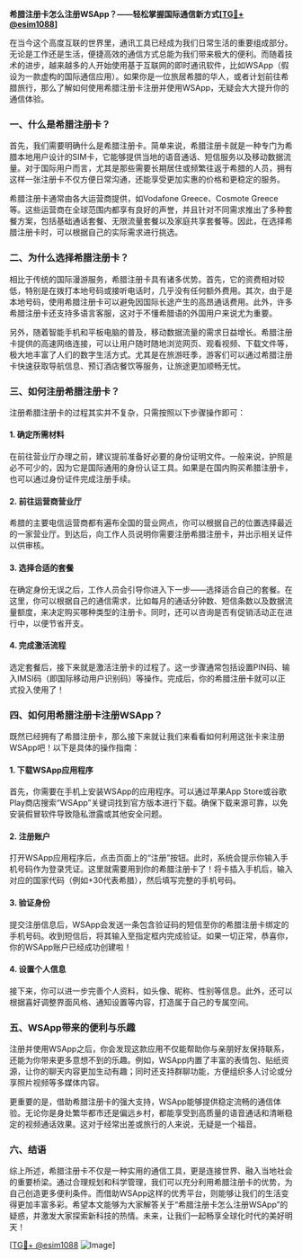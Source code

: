 **希腊注册卡怎么注册WSApp？——轻松掌握国际通信新方式[[TG💪+ @esim1088](https://t.me/s/esim1088)]**

在当今这个高度互联的世界里，通讯工具已经成为我们日常生活的重要组成部分。无论是工作还是生活，便捷高效的通信方式总能为我们带来极大的便利。而随着技术的进步，越来越多的人开始使用基于互联网的即时通讯软件，比如WSApp（假设为一款虚构的国际通信应用）。如果你是一位旅居希腊的华人，或者计划前往希腊旅行，那么了解如何使用希腊注册卡注册并使用WSApp，无疑会大大提升你的通信体验。

### 一、什么是希腊注册卡？

首先，我们需要明确什么是希腊注册卡。简单来说，希腊注册卡就是一种专门为希腊本地用户设计的SIM卡，它能够提供当地的语音通话、短信服务以及移动数据流量。对于国际用户而言，尤其是那些需要长期居住或频繁往返于希腊的人员，拥有这样一张注册卡不仅方便日常沟通，还能享受更加实惠的价格和更稳定的服务。

希腊注册卡通常由各大运营商提供，如Vodafone Greece、Cosmote Greece等。这些运营商在全球范围内都享有良好的声誉，并且针对不同需求推出了多种套餐方案，包括基础通话套餐、无限流量套餐以及家庭共享套餐等。因此，在选择希腊注册卡时，可以根据自己的实际需求进行挑选。

### 二、为什么选择希腊注册卡？

相比于传统的国际漫游服务，希腊注册卡具有诸多优势。首先，它的资费相对较低，特别是在拨打本地号码或接听电话时，几乎没有任何额外费用。其次，由于是本地号码，使用希腊注册卡可以避免因国际长途产生的高昂通话费用。此外，许多希腊注册卡还支持多语言客服，这对于不懂希腊语的外国用户来说尤为重要。

另外，随着智能手机和平板电脑的普及，移动数据流量的需求日益增长。希腊注册卡提供的高速网络连接，可以让用户随时随地浏览网页、观看视频、下载文件等，极大地丰富了人们的数字生活方式。尤其是在旅游旺季，游客们可以通过希腊注册卡快速获取导航信息、预订酒店餐饮等服务，让旅途更加顺畅无忧。

### 三、如何注册希腊注册卡？

注册希腊注册卡的过程其实并不复杂，只需按照以下步骤操作即可：

#### 1. 确定所需材料

在前往营业厅办理之前，建议提前准备好必要的身份证明文件。一般来说，护照是必不可少的，因为它是国际通用的身份认证工具。如果是在国内购买希腊注册卡，也可以通过身份证件完成注册手续。

#### 2. 前往运营商营业厅

希腊的主要电信运营商都有遍布全国的营业网点，你可以根据自己的位置选择最近的一家营业厅。到达后，向工作人员说明你需要注册希腊注册卡，并出示相关证件以供审核。

#### 3. 选择合适的套餐

在确定身份无误之后，工作人员会引导你进入下一步——选择适合自己的套餐。在这里，你可以根据自己的通信需求，比如每月的通话分钟数、短信条数以及数据流量额度，来决定购买哪种类型的注册卡。同时，还可以咨询是否有促销活动正在进行中，以便节省开支。

#### 4. 完成激活流程

选定套餐后，接下来就是激活注册卡的过程了。这一步骤通常包括设置PIN码、输入IMSI码（即国际移动用户识别码）等操作。完成后，你的希腊注册卡就可以正式投入使用了！

### 四、如何用希腊注册卡注册WSApp？

既然已经拥有了希腊注册卡，那么接下来就让我们来看看如何利用这张卡来注册WSApp吧！以下是具体的操作指南：

#### 1. 下载WSApp应用程序

首先，你需要在手机上安装WSApp的应用程序。可以通过苹果App Store或谷歌Play商店搜索“WSApp”关键词找到官方版本进行下载。确保下载来源可靠，以免安装假冒软件导致隐私泄露或其他安全问题。

#### 2. 注册账户

打开WSApp应用程序后，点击页面上的“注册”按钮。此时，系统会提示你输入手机号码作为登录凭证。这里就需要用到你的希腊注册卡了！将卡插入手机后，输入对应的国家代码（例如+30代表希腊），然后填写完整的手机号码。

#### 3. 验证身份

提交注册信息后，WSApp会发送一条包含验证码的短信至你的希腊注册卡绑定的手机号码。收到短信后，将其输入至指定框内完成验证。如果一切正常，恭喜你，你的WSApp账户已经成功创建啦！

#### 4. 设置个人信息

接下来，你可以进一步完善个人资料，如头像、昵称、性别等信息。此外，还可以根据喜好调整界面风格、通知设置等内容，打造属于自己的专属空间。

### 五、WSApp带来的便利与乐趣

注册并使用WSApp之后，你会发现这款应用不仅能帮助你与亲朋好友保持联系，还能为你带来更多意想不到的乐趣。例如，WSApp内置了丰富的表情包、贴纸资源，让你的聊天内容更加生动有趣；同时还支持群聊功能，方便组织多人讨论或分享照片视频等多媒体内容。

更重要的是，借助希腊注册卡的强大支持，WSApp能够提供稳定流畅的通信体验。无论你是身处繁华都市还是偏远乡村，都能享受到高质量的语音通话和清晰稳定的视频通话效果。这对于经常出差或旅行的人来说，无疑是一个福音。

### 六、结语

综上所述，希腊注册卡不仅是一种实用的通信工具，更是连接世界、融入当地社会的重要桥梁。通过合理规划和科学管理，我们可以充分利用希腊注册卡的优势，为自己创造更多便利条件。而借助WSApp这样的优秀平台，则能够让我们的生活变得更加丰富多彩。希望本文能够为大家解答关于“希腊注册卡怎么注册WSApp”的疑惑，并激发大家探索新科技的热情。未来，让我们一起畅享全球化时代的美好明天！

[[TG💪+ @esim1088](https://t.me/s/esim1088) ![Image](https://i.postimg.cc/4NQfJmqS/Snipaste-2025-05-13-00-14-12.png)]